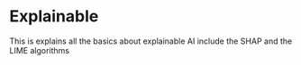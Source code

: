 # Explainable
This is explains all the basics about explainable AI include the SHAP and the LIME algorithms
